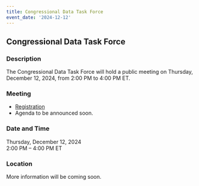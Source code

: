```yaml
---
title: Congressional Data Task Force  
event_date: '2024-12-12'
---
```


## Congressional Data Task Force  

### Description  
The Congressional Data Task Force will hold a public meeting on Thursday, December 12, 2024, from 2:00 PM to 4:00 PM ET. 
  
### Meeting  
* [Registration](https://ushr.webex.com/webappng/sites/ushr/meeting/register/1c032161628c488a9a767d6e629e25a2?ticket=4832534b00000005dc70db80a250a11adc0e6d134baa2e8d277a8e4b2deceae939bc5af98bf23170&timestamp=1733159490979&RGID=r8d25541c6270dec4e7c983fa69bdd454)
* Agenda to be announced soon. 
    
### Date and Time  
Thursday, December 12, 2024  
2:00 PM – 4:00 PM ET  

### Location  
More information will be coming soon. 
 


